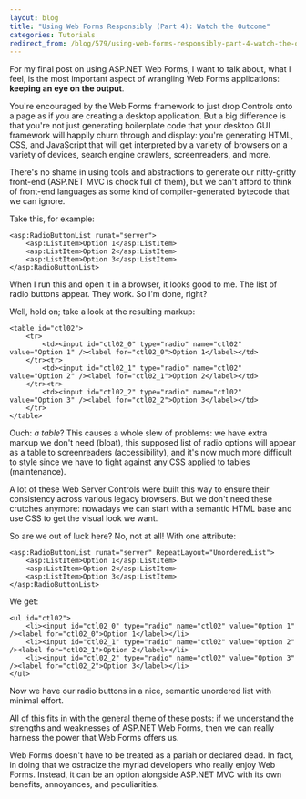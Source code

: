 ```yaml
---
layout: blog
title: "Using Web Forms Responsibly (Part 4): Watch the Outcome"
categories: Tutorials
redirect_from: /blog/579/using-web-forms-responsibly-part-4-watch-the-outcome/
---
```


For my final post on using ASP.NET Web Forms, I want to talk about, what I feel, is the most important aspect of wrangling Web Forms applications: **keeping an eye on the output**.

You're encouraged by the Web Forms framework to just drop Controls onto a page as if you are creating a desktop application. But a big difference is that you're not just generating boilerplate code that your desktop GUI framework will happily churn through and display: you're generating HTML, CSS, and JavaScript that will get interpreted by a variety of browsers on a variety of devices, search engine crawlers, screenreaders, and more.

There's no shame in using tools and abstractions to generate our nitty-gritty front-end (ASP.NET MVC is chock full of them), but we can't afford to think of front-end languages as some kind of compiler-generated bytecode that we can ignore.

Take this, for example:

```markup
<asp:RadioButtonList runat="server">
	<asp:ListItem>Option 1</asp:ListItem>
	<asp:ListItem>Option 2</asp:ListItem>
	<asp:ListItem>Option 3</asp:ListItem>
</asp:RadioButtonList>
```

When I run this and open it in a browser, it looks good to me. The list of radio buttons appear. They work. So I'm done, right?

Well, hold on; take a look at the resulting markup:

```markup
<table id="ctl02">
	<tr>
		<td><input id="ctl02_0" type="radio" name="ctl02" value="Option 1" /><label for="ctl02_0">Option 1</label></td>
	</tr><tr>
		<td><input id="ctl02_1" type="radio" name="ctl02" value="Option 2" /><label for="ctl02_1">Option 2</label></td>
	</tr><tr>
		<td><input id="ctl02_2" type="radio" name="ctl02" value="Option 3" /><label for="ctl02_2">Option 3</label></td>
	</tr>
</table>
```

Ouch: _a table_? This causes a whole slew of problems: we have extra markup we don't need (bloat), this supposed list of radio options will appear as a table to screenreaders (accessibility), and it's now much more difficult to style since we have to fight against any CSS applied to tables (maintenance).

A lot of these Web Server Controls were built this way to ensure their consistency across various legacy browsers. But we don't need these crutches anymore: nowadays we can start with a semantic HTML base and use CSS to get the visual look we want.

So are we out of luck here? No, not at all! With one attribute:

```markup
<asp:RadioButtonList runat="server" RepeatLayout="UnorderedList">
	<asp:ListItem>Option 1</asp:ListItem>
	<asp:ListItem>Option 2</asp:ListItem>
	<asp:ListItem>Option 3</asp:ListItem>
</asp:RadioButtonList>
```

We get:

```markup
<ul id="ctl02">
	<li><input id="ctl02_0" type="radio" name="ctl02" value="Option 1" /><label for="ctl02_0">Option 1</label></li>
	<li><input id="ctl02_1" type="radio" name="ctl02" value="Option 2" /><label for="ctl02_1">Option 2</label></li>
	<li><input id="ctl02_2" type="radio" name="ctl02" value="Option 3" /><label for="ctl02_2">Option 3</label></li>
</ul>
```

Now we have our radio buttons in a nice, semantic unordered list with minimal effort.

All of this fits in with the general theme of these posts: if we understand the strengths and weaknesses of ASP.NET Web Forms, then we can really harness the power that Web Forms offers us.

Web Forms doesn't have to be treated as a pariah or declared dead. In fact, in doing that we ostracize the myriad developers who really enjoy Web Forms. Instead, it can be an option alongside ASP.NET MVC with its own benefits, annoyances, and peculiarities.
